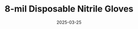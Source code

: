 ---
type: product
layout: product
date: 2025-03-25

# SEO metadata
seoTitleSuffix: "Professional Mechanic Gloves near me"
seoDescription: >-
  Get heavy-duty 8-mil Nitrile Gloves for mechanics in Colorado. Durable, FDA-certified, and perfect for auto shops. Fast shipping and bulk deals available in M, L, XL, XXL sizes.

# Page content
title: "8-mil Disposable **Nitrile Gloves**"
subtitle: ""
description: >-
  Discover 8-mil Disposable Nitrile Gloves, built for Colorado mechanics and auto shops. These heavy-duty gloves offer top-tier protection, textured grip, and meet FDA, ASTM, CE standards. Ideal for dealerships and service centers with fast shipping and bulk savings (600 chars).

titlePrefix: "Colorado Auto Shop Essentials"

# benefitsContent
benefitsImages:
  - image: "/images/gloves/gallery-2.png"
    alt: "8-mil Disposable Nitrile Gloves for mechanics"
  - image: "/images/gloves/product-details.jpg"
    alt: "8-mil Disposable Nitrile Gloves for auto shops"

benefitsBlocks:
  - title: "Cost-Saving Bulk Deals"
    text: >-
      Save big with bulk orders of 8-mil Nitrile Gloves in Colorado. Priced way below market rates, these gloves let mechanics swap them out often, keeping costs low and hands clean.
  - title: "Heavy-Duty Shop Protection"
    text: >-
      Built with 8-mil nitrile, these gloves resist punctures from sharp tools. Perfect for Colorado auto repair shops handling oil, grease, and rugged parts with confidence.
  - title: "Compliance for Service Centers"
    text: >-
      FDA, ASTM, and CE certified, these gloves meet safety rules for Colorado dealerships. Trust them for technician safety and regulatory peace of mind in busy service bays.
  - title: "Perfect Fit for Every Tech"
    text: >-
      Available in M, L, XL, and XXL, these gloves fit snugly. Mechanics in Colorado garages get comfort and safety without loose or tight gloves slowing them down.
  - title: "Latex-Free Comfort All Day"
    text: >-
      No latex allergies here. These ergonomic gloves reduce hand strain, ideal for long shifts at Colorado service centers needing reliable mechanic gear.
  - title: "Fast Shipping for Workshops"
    text: >-
      Get quick delivery on these shop-grade gloves across Colorado. Keep your auto shop stocked with high-performance nitrile gloves for daily use.
  - title: "Precision for Small Tasks"
    text: >-
      Despite their strength, these gloves allow easy handling of tiny parts. Great for mechanics needing automotive workshop equipment that won’t limit dexterity.
  - title: "Eco-Friendly Shop Choice"
    text: >-
      Go green with durable, professional nitrile gloves. Reduce waste in Colorado auto shops with gloves that last longer than standard options.
  - title: "Best Gloves for Diesel Work"
    text: >-
      Tackle diesel jobs with premium 8-mil gloves. Built for heavy-use, they’re a top pick for Colorado technicians in tough automotive environments.

# testimonials section
testimonials:
  title: ""
  items:
    - name: "Mike T."
      text: >-
        These gloves are tough! I use them in my Colorado shop for oil changes and they don’t rip. Good grip and fair price—can’t ask for more.
    - name: "Sara L."
      text: >-
        Been using these at my dealership in Denver. They’re strong, fit great, and keep my hands clean. Shipping was fast too!
    - name: "Jake R."
      text: >-
        Solid gloves for brake jobs. They hold up to chemicals and don’t tear easy. Best I’ve tried for my garage near Boulder.
    - name: "Eddie P."
      text: >-
        I grab these for my auto repair shop. Thick enough for rough work but still let me feel small bolts. Good deal in bulk.
    - name: "Tina G."
      text: >-
        Love these gloves at our service center in Colorado Springs. No rips, comfy fit, and they’re always in stock when I order.
    - name: "Carlos M."
      text: >-
        Perfect for my mechanic crew. They’re sturdy and don’t slip on greasy parts. Great find for daily use in the shop.
    - name: "Holly B."
      text: >-
        These gloves save my hands during long shifts. Thick but flexible—ideal for fixing cars all day in Fort Collins.
    - name: "Ray D."
      text: >-
        I use these for diesel work. They’re tough as nails and fit just right. Best gloves I’ve had for the price.
    - name: "Jen S."
      text: >-
        Awesome gloves for my body shop. They don’t tear on sharp edges and feel good after hours of work. Solid choice!

# FAQ section
faq:
  titleColored: "F.A.Q."
  questions:
    - question: "What makes these gloves heavy-duty?"
      answer: >-
        The 8-mil Disposable Nitrile Gloves are made with thick, puncture-resistant nitrile, perfect for mechanics tackling tough jobs. They stand up to oil, grease, and sharp tools, offering pro-grade protection for Colorado auto shops. With a textured grip, they ensure safety without slowing you down (150 words).
    - question: "Can I get fast shipping in Colorado?"
      answer: >-
        Yes! We offer fast delivery on these mechanic gloves across Colorado. Whether you’re in Denver or Grand Junction, your auto shop gets stocked quick. Order bulk auto repair supplies near me and keep your service bays running smooth with no delays.
    - question: "Are these gloves safe for all mechanics?"
      answer: >-
        Absolutely. These gloves are latex-free, cutting allergy risks, and meet FDA, ASTM, and CE standards. They’re a trusted pick for Colorado dealerships and garages needing technician safety gear that complies with regs while keeping hands comfy.
    - question: "How do bulk orders save money?"
      answer: >-
        Our bulk pricing slashes costs on 8-mil Nitrile Gloves, offering wholesale mechanic supplies at low rates. Colorado service centers can stock up gloves, swap them often, and still save big—perfect for busy auto shops.
    - question: "Will these fit my whole team?"
      answer: >-
        Yes, with M, L, XL, and XXL sizes, these gloves fit every technician. They’re snug yet flexible, boosting safety and comfort for mechanics in Colorado garages handling automotive maintenance tools daily.
    - question: "Why choose these for auto shops?"
      answer: >-
        These gloves blend durability, comfort, and value. Ideal for mechanic supplies, they resist tears, offer precision, and come with fast shipping. Auto shops and dealerships get a reliable, cost-saving solution for daily use.
    - question: "Are they good for detailed work?"
      answer: >-
        Definitely. Despite their 8-mil strength, these gloves let you handle small fasteners with ease. They’re a top pick for auto shop tools in Colorado, giving mechanics the dexterity they need for precision tasks.
    - question: "How do they hold up to chemicals?"
      answer: >-
        These nitrile gloves resist chemicals like brake cleaner and oil, making them perfect for automotive workshop equipment. Colorado technicians can trust them for heavy-use jobs without worrying about tears or leaks.

---
